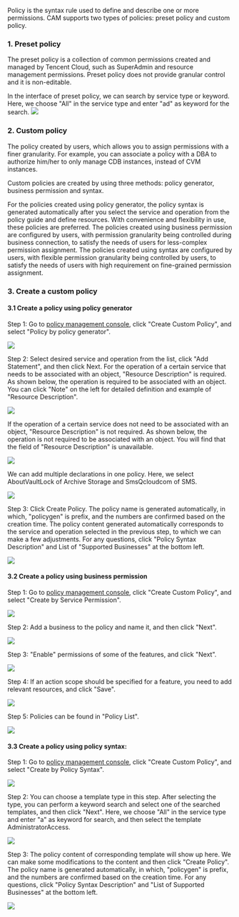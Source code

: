 Policy is the syntax rule used to define and describe one or more permissions. CAM supports two types of policies: preset policy and custom policy.
	
### 1. Preset policy
	
The preset policy is a collection of common permissions created and managed by Tencent Cloud, such as SuperAdmin and resource management permissions. Preset policy does not provide granular control and it is non-editable.
	
In the interface of preset policy, we can search by service type or keyword. Here, we choose "All" in the service type and enter "ad" as keyword for the search.
![](https://mc.qcloudimg.com/static/img/7ae75fbd6c63eb215f6e2ebe80073179/Policy+Management9.png)


		
### 2. Custom policy

The policy created by users, which allows you to assign permissions with a finer granularity. For example, you can associate a policy with a DBA to authorize him/her to only manage CDB instances, instead of CVM instances.
	
Custom policies are created by using three methods: policy generator, business permission and syntax.

For the policies created using policy generator, the policy syntax is generated automatically after you select the service and operation from the policy guide and define resources. With convenience and flexibility in use, these policies are preferred. The policies created using business permission are configured by users, with permission granularity being controlled during business connection, to satisfy the needs of users for less-complex permission assignment. The policies created using syntax are configured by users, with flexible permission granularity being controlled by users, to satisfy the needs of users with high requirement on fine-grained permission assignment.
	
	
### 3. Create a custom policy

#### 3.1 Create a policy using policy generator

Step 1:  Go to [policy management console](https://console.cloud.tencent.com/cam/policy), click "Create Custom Policy", and select "Policy by policy generator".

![](https://mc.qcloudimg.com/static/img/ce500aaed5718fc1ffe62fe918f1bff9/Policy+Management10.png)

Step 2:  Select desired service and operation from the list, click "Add Statement", and then click Next. For the operation of a certain service that needs to be associated with an object, "Resource Description" is required. As shown below, the operation is required to be associated with an object. You can click "Note" on the left for detailed definition and example of "Resource Description".

![](https://mc.qcloudimg.com/static/img/2557e7830e4b5f51cabff317ae8f130f/Policy+Management11.png)

If the operation of a certain service does not need to be associated with an object, "Resource Description" is not required. As shown below, the operation is not required to be associated with an object. You will find that the field of "Resource Description" is unavailable.

![](https://mc.qcloudimg.com/static/img/facf21799e4848ece262b7c5871202ca/%7B8C2DBD2B-7892-4051-BA54-21D27DC53A7A%7D.png)


We can add multiple declarations in one policy. Here, we select AboutVaultLock of Archive Storage and SmsQcloudcom of SMS.

![](https://mc.qcloudimg.com/static/img/423bb3cbfa347b621f0838ff291a87e6/Policy+Management12.png)


Step 3: Click Create Policy. The policy name is generated automatically, in which, "policygen" is prefix, and the numbers are confirmed based on the creation time. The policy content generated automatically corresponds to the service and operation selected in the previous step, to which we can make a few adjustments. For any questions, click "Policy Syntax Description" and List of "Supported Businesses" at the bottom left.

![](https://mc.qcloudimg.com/static/img/ccae55ca18615019116275f1dc91a44e/Policy+Management13.png)


#### 3.2 Create a policy using business permission

Step 1:  Go to [policy management console](https://console.cloud.tencent.com/cam/policy), click "Create Custom Policy", and select "Create by Service Permission".

![](https://mc.qcloudimg.com/static/img/c707f8db590ee708cf7d1f0fbd1d6b70/Policy+Management14.png)

Step 2:  Add a business to the policy and name it, and then click "Next".

![](https://mc.qcloudimg.com/static/img/ec389f8253c9446ff59c233c613187fb/Policy+Management15.png)

Step 3:  "Enable" permissions of some of the features, and click "Next".


![](https://mc.qcloudimg.com/static/img/dff678fe590861b61afc0c4f1f1b10ba/Policy+Management16.png)

Step 4:  If an action scope should be specified for a feature, you need to add relevant resources, and click "Save".

![](https://mc.qcloudimg.com/static/img/80b94e1f49e618c9bbd024f0f4314d86/Policy+Management17.png)

Step 5:  Policies can be found in "Policy List".

![](https://mc.qcloudimg.com/static/img/e82fea7d78bca31e05cd5e5e279f383f/Policy+Management18.png)

#### 3.3 Create a policy using policy syntax:

Step 1:  Go to [policy management console](https://console.cloud.tencent.com/cam/policy), click "Create Custom Policy", and select "Create by Policy Syntax".

![](https://mc.qcloudimg.com/static/img/15ce622a4e1de64e6e68954ef5f04d01/Policy+Management19.png)

Step 2: You can choose a template type in this step. After selecting the type, you can perform a keyword search and select one of the searched templates, and then click "Next". Here, we choose "All" in the service type and enter "a" as keyword for search, and then select the template AdministratorAccess.

![](https://mc.qcloudimg.com/static/img/086e0f468f0dd6f35a78d58654428c5e/Policy+Management20.png)

Step 3: The policy content of corresponding template will show up here. We can make some modifications to the content and then click "Create Policy". The policy name is generated automatically, in which, "policygen" is prefix, and the numbers are confirmed based on the creation time. For any questions, click "Policy Syntax Description" and "List of Supported Businesses" at the bottom left.

![](https://mc.qcloudimg.com/static/img/9d761880b36e4818dc2e74652166a690/Policy+Management21.png)
